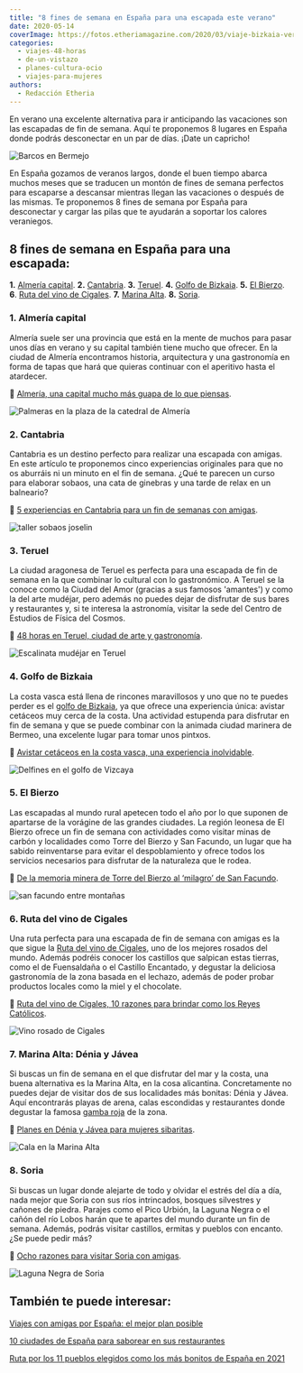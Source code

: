 ```yaml
---
title: "8 fines de semana en España para una escapada este verano"
date: 2020-05-14
coverImage: https://fotos.etheriamagazine.com/2020/03/viaje-bizkaia-ver-ballenas.jpg
categories: 
  - viajes-48-horas
  - de-un-vistazo
  - planes-cultura-ocio
  - viajes-para-mujeres
authors: 
  - Redacción Etheria
---
```


En verano una excelente alternativa para ir anticipando las vacaciones son las escapadas de fin de semana. Aquí te proponemos 8 lugares en España donde podrás desconectar en un par de días. ¡Date un capricho!

![Barcos en Bermejo](https://fotos.etheriamagazine.com/2020/03/viaje-bizkaia-ver-ballenas.jpg "Puerto de Bermeo.")

En España gozamos de veranos largos, donde el buen tiempo abarca muchos meses que se 
traducen un montón de fines de semana perfectos para escaparse a descansar mientras 
llegan las vacaciones o después de las mismas. Te proponemos 8 fines de semana por 
España para desconectar y cargar las pilas que te ayudarán a soportar los calores 
veraniegos. 

## 8 fines de semana en España para una escapada:

**1.** [Almería capital](#Almería-capital). **2\.** [Cantabria](#Cantabria). **3.** [Teruel](#Teruel). 
**4.** [Golfo de Bizkaia](#Golfo-Bizkaia). **5.** [El Bierzo](#Bierzo). **6**. [Ruta del 
vino de Cigales](#Cigales). **7.** [Marina Alta](#Marina-Alta). **8.** [Soria](#Soria). 

### 1\. Almería capital

Almería suele ser una provincia que está en la mente de muchos para pasar unos días en 
verano y su capital también tiene mucho que ofrecer. En la ciudad de Almería encontramos 
historia, arquitectura y una gastronomía en forma de tapas que hará que quieras 
continuar con el aperitivo hasta el atardecer. 

📍 [Almería, una capital mucho más guapa de lo que 
piensas](https://etheriamagazine.com/2020/01/10/48-horas-con-amigas-en-almeria-capital-que-ver-y-donde-tapear/). 

![Palmeras en la plaza de la catedral de Almería](https://fotos.etheriamagazine.com/2020/01/Almeria-Plaza-Catedral.jpg "Plaza de la Catedral de Almería. © P.G.")

### 2\. Cantabria

Cantabria es un destino perfecto para realizar una escapada con amigas. En este artículo 
te proponemos cinco experiencias originales para que no os aburráis ni un minuto en el 
fin de semana. ¿Qué te parecen un curso para elaborar sobaos, una cata de ginebras y una 
tarde de relax en un balneario? 

📍 [5 experiencias en Cantabria para un fin de semanas con 
amigas](https://etheriamagazine.com/2020/02/17/5-experiencias-en-cantabria-para-un-fin-de-semana-con-amigas/). 

![taller sobaos joselin](https://fotos.etheriamagazine.com/2020/02/taller-sobaos-joselin.jpg "Taller de sobaos en Joselín (Cantabria). © PG")

### 3\. Teruel

La ciudad aragonesa de Teruel es perfecta para una escapada de fin de semana en la que 
combinar lo cultural con lo gastronómico. A Teruel se la conoce como la Ciudad del Amor 
(gracias a sus famosos 'amantes') y como la del arte mudéjar, pero además no puedes 
dejar de disfrutar de sus bares y restaurantes y, si te interesa la astronomía, visitar 
la sede del Centro de Estudios de Física del Cosmos. 

📍 [48 horas en Teruel, ciudad de arte y 
gastronomía](https://etheriamagazine.com/2020/02/10/viajes-romanticos-que-ver-donde-comer-teruel/). 

![Escalinata mudéjar en Teruel](https://fotos.etheriamagazine.com/2020/01/Teruel-escalinata.jpg "Escalinata neomudéjar de Teruel.")

### 4\. Golfo de Bizkaia

La costa vasca está llena de rincones maravillosos y uno que no te puedes perder es el [golfo 
de 
Bizkaia](http://etheriamagazine.com/2020/04/20/avistamiento-cetaceos-bizkaia-vizcaya-pais-vasco/), 
ya que ofrece una experiencia única: avistar cetáceos muy cerca de la costa. Una 
actividad estupenda para disfrutar en fin de semana y que se puede combinar con la 
animada ciudad marinera de Bermeo, una excelente lugar para tomar unos pintxos. 

📍 [Avistar cetáceos en la costa vasca, una experiencia 
inolvidable](https://etheriamagazine.com/2020/04/20/avistamiento-cetaceos-bizkaia-vizcaya-pais-vasco/). 

![Delfines en el golfo de Vizcaya](https://fotos.etheriamagazine.com/2020/03/viaje-mujeres-bizkaia-ver-delfines.jpg "Cetáceos en el golfo de Bizkaia.")

### 5\. El Bierzo

Las escapadas al mundo rural apetecen todo el año por lo que suponen de apartarse de la 
vorágine de las grandes ciudades. La región leonesa de El Bierzo ofrece un fin de semana 
con actividades como visitar minas de carbón y localidades como Torre del Bierzo y San 
Facundo, un lugar que ha sabido reinventarse para evitar el despoblamiento y ofrece 
todos los servicios necesarios para disfrutar de la naturaleza que le rodea. 

📍 [De la memoria minera de Torre del Bierzo al ‘milagro’ de San 
Facundo](https://etheriamagazine.com/2020/01/27/turismo-rural-leon-torre-del-bierzo-y-san-facundo/). 

![san facundo entre montañas](https://fotos.etheriamagazine.com/2020/01/Leon-pueblo-San-Facundo.jpg "San Facundo, el pueblo más bonito de León. © Pedro Grifol")

### 6\. Ruta del vino de Cigales

Una ruta perfecta para una escapada de fin de semana con amigas es la que sigue la [Ruta 
del vino de Cigales](https://rutadelvinocigales.com/), uno de los mejores rosados del 
mundo. Además podréis conocer los castillos que salpican estas tierras, como el de 
Fuensaldaña o el Castillo Encantado, y degustar la deliciosa gastronomía de la zona 
basada en el lechazo, además de poder probar productos locales como la miel y el 
chocolate. 

📍 [Ruta del vino de Cigales, 10 razones para brindar como los Reyes 
Católicos](https://etheriamagazine.com/2020/01/07/viaje-con-amigas-ruta-del-vino-cigales/). 

![Vino rosado de Cigales](https://fotos.etheriamagazine.com/2020/01/etheria-ruta-vino-cigales-portada.jpg "Brindemos por la Ruta del vino Cigales. © Kelu Robles")

### 7\. Marina Alta: Dénia y Jávea

Si buscas un fin de semana en el que disfrutar del mar y la costa, una buena alternativa 
es la Marina Alta, en la cosa alicantina. Concretamente no puedes dejar de visitar dos 
de sus localidades más bonitas: Dénia y Jávea. Aquí encontrarás playas de arena, calas 
escondidas y restaurantes donde degustar la famosa [gamba 
roja](http://etheriamagazine.com/2019/07/02/mejores-restaurantes-gamba-roja-blanca-palamos-cambrils-valencia-almeria-huelva/) 
de la zona. 

📍 [Planes en Dénia y Jávea para mujeres 
sibaritas](https://etheriamagazine.com/2021/04/03/que-hacer-donde-comer-con-amigas-denia-javea/). 

![Cala en la Marina Alta](https://fotos.etheriamagazine.com/2019/08/viaje-denia-javea-Cabo-de-la-fontana.jpg "Cabo de la Fontana. ©M.E.")

### 8\. Soria

Si buscas un lugar donde alejarte de todo y olvidar el estrés del día a día, nada mejor 
que Soria con sus ríos intrincados, bosques silvestres y cañones de piedra. Parajes como 
el Pico Urbión, la Laguna Negra o el cañón del río Lobos harán que te apartes del mundo 
durante un fin de semana. Además, podrás visitar castillos, ermitas y pueblos con 
encanto. ¿Se puede pedir más? 

📍 [Ocho razones para visitar Soria con 
amigas](https://etheriamagazine.com/2019/08/12/ocho-razones-para-viajar-a-soria-con-amigas/). 

![Laguna Negra de Soria](https://fotos.etheriamagazine.com/2019/07/viaje-soria-laguna-negra.jpg "Laguna Negra (Soria).")

## También te puede interesar:

[Viajes con amigas por España: el mejor plan 
posible](https://etheriamagazine.com/2021/09/01/viajes-con-amigas-por-espana-costa-e-interior/) 

[10 ciudades de España para saborear en sus 
restaurantes](https://etheriamagazine.com/2021/02/19/donde-comer-restaurantes-en-espana/) 

[Ruta por los 11 pueblos elegidos como los más bonitos de España en 
2021](https://etheriamagazine.com/2021/01/19/ruta-por-los-11-pueblos-elegidos-como-los-mas-bonitos-de-espana-en-2021/)
